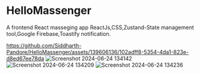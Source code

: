 # HelloMassenger
A frontend React masseging app
ReactJs,CSS,Zustand-State management tool,Google Firebase,Toastify notification.

https://github.com/Siddharth-Pandore/HelloMassenger/assets/139606136/102adff8-5354-4da1-823e-d8ed67ee78da
![Screenshot 2024-06-24 134142](https://github.com/Siddharth-Pandore/HelloMassenger/assets/139606136/1be93789-add1-4df4-aa4b-474ed281a6ae)
![Screenshot 2024-06-24 134209](https://github.com/Siddharth-Pandore/HelloMassenger/assets/139606136/2977bd11-2365-4af6-8b96-242a9fc34ae2)
![Screenshot 2024-06-24 134236](https://github.com/Siddharth-Pandore/HelloMassenger/assets/139606136/b2e4671c-e648-479a-acbb-7a4543d78477)

